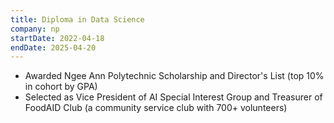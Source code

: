 ```yaml
---
title: Diploma in Data Science
company: np
startDate: 2022-04-18
endDate: 2025-04-20
---
```


 - Awarded Ngee Ann Polytechnic Scholarship and Director's List (top 10% in cohort by GPA)
 - Selected as Vice President of AI Special Interest Group and Treasurer of FoodAID Club (a community service club with 700+ volunteers)